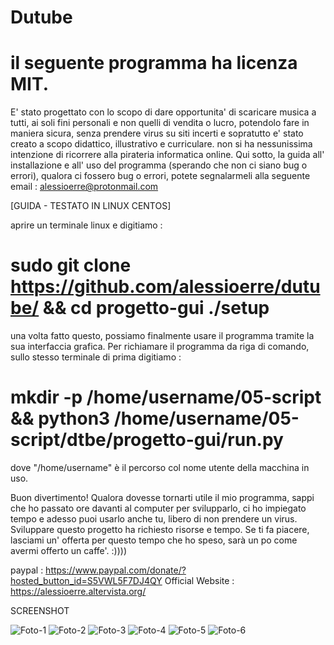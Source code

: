 
# Dutube
# il seguente programma ha licenza MIT.

E' stato progettato con lo scopo di dare opportunita' di scaricare musica a tutti, ai soli fini personali e non quelli di vendita o lucro, potendolo fare in maniera sicura, senza prendere virus su siti incerti e sopratutto e' stato creato a scopo didattico, illustrativo e curriculare. non si ha nessunissima intenzione di ricorrere alla pirateria informatica online. Qui sotto, la guida all' installazione e all' uso del programma (sperando che non ci siano bug o errori), qualora ci fossero bug o errori, potete segnalarmeli alla seguente email : alessioerre@protonmail.com

[GUIDA - TESTATO IN LINUX CENTOS]

aprire un terminale linux e digitiamo :

# sudo git clone https://github.com/alessioerre/dutube/ && cd progetto-gui ./setup

una volta fatto questo, possiamo finalmente usare il programma tramite la sua interfaccia grafica. Per richiamare il programma da riga di comando, sullo stesso terminale di prima digitiamo :

# mkdir -p /home/username/05-script && python3 /home/username/05-script/dtbe/progetto-gui/run.py
   
 dove "/home/username" è il percorso col nome utente della macchina in uso.
   
Buon divertimento!
Qualora dovesse tornarti utile il mio programma, sappi che ho passato ore davanti al computer per svilupparlo, ci ho impiegato tempo e adesso puoi usarlo anche tu, libero di non prendere un virus. Sviluppare questo progetto ha richiesto risorse e tempo. 
Se ti fa piacere, lasciami un' offerta per questo tempo che ho speso, sarà un po come avermi offerto un caffe'. :))))

   paypal           : https://www.paypal.com/donate/?hosted_button_id=S5VWL5F7DJ4QY
   Official Website : https://alessioerre.altervista.org/
   

SCREENSHOT

![Foto-1](https://github.com/AlessioErre/DuTube/assets/125505541/c6fbf6e3-6272-4811-9141-cfa8c88857e5)
![Foto-2](https://github.com/AlessioErre/DuTube/assets/125505541/d2137211-789d-46f6-b8a9-adb237a0ba46)
![Foto-3](https://github.com/AlessioErre/DuTube/assets/125505541/4a7debd0-7308-4af1-bb02-83aef2f995b6)
![Foto-4](https://github.com/AlessioErre/DuTube/assets/125505541/1db910c2-794c-48e2-a7c6-e3e12238f0ad)
![Foto-5](https://github.com/AlessioErre/DuTube/assets/125505541/27985ff9-a196-40af-b66d-9b22bea45855)
![Foto-6](https://github.com/AlessioErre/DuTube/assets/125505541/9cca641f-f0c5-41e3-86bb-581dec90eb96)



